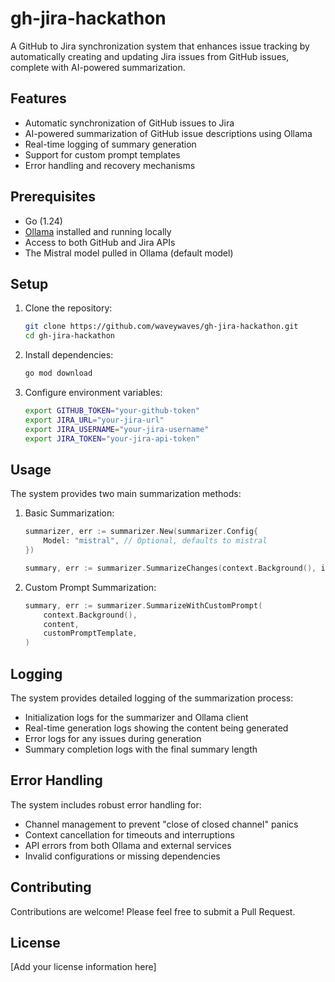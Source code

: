 # gh-jira-hackathon

A GitHub to Jira synchronization system that enhances issue tracking by automatically creating and updating Jira issues from GitHub issues, complete with AI-powered summarization.

## Features

- Automatic synchronization of GitHub issues to Jira
- AI-powered summarization of GitHub issue descriptions using Ollama
- Real-time logging of summary generation
- Support for custom prompt templates
- Error handling and recovery mechanisms

## Prerequisites

- Go (1.24)
- [Ollama](https://ollama.ai/) installed and running locally
- Access to both GitHub and Jira APIs
- The Mistral model pulled in Ollama (default model)

## Setup

1. Clone the repository:
   ```bash
   git clone https://github.com/waveywaves/gh-jira-hackathon.git
   cd gh-jira-hackathon
   ```

2. Install dependencies:
   ```bash
   go mod download
   ```

3. Configure environment variables:
   ```bash
   export GITHUB_TOKEN="your-github-token"
   export JIRA_URL="your-jira-url"
   export JIRA_USERNAME="your-jira-username"
   export JIRA_TOKEN="your-jira-api-token"
   ```

## Usage

The system provides two main summarization methods:

1. Basic Summarization:
   ```go
   summarizer, err := summarizer.New(summarizer.Config{
       Model: "mistral", // Optional, defaults to mistral
   })
   
   summary, err := summarizer.SummarizeChanges(context.Background(), issueDescription)
   ```

2. Custom Prompt Summarization:
   ```go
   summary, err := summarizer.SummarizeWithCustomPrompt(
       context.Background(),
       content,
       customPromptTemplate,
   )
   ```

## Logging

The system provides detailed logging of the summarization process:

- Initialization logs for the summarizer and Ollama client
- Real-time generation logs showing the content being generated
- Error logs for any issues during generation
- Summary completion logs with the final summary length

## Error Handling

The system includes robust error handling for:
- Channel management to prevent "close of closed channel" panics
- Context cancellation for timeouts and interruptions
- API errors from both Ollama and external services
- Invalid configurations or missing dependencies

## Contributing

Contributions are welcome! Please feel free to submit a Pull Request.

## License

[Add your license information here]